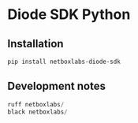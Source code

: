 # Diode SDK Python

## Installation

```bash
pip install netboxlabs-diode-sdk
```

## Development notes

```python
ruff netboxlabs/
black netboxlabs/
```